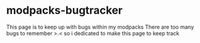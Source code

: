 # modpacks-bugtracker
This page is to keep up with bugs within my modpacks
There are too many bugs to remember >.< 
so i dedicated to make this page to keep track

